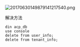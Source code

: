 ![20170630149879141217540.png](http://7xihe6.com1.z0.glb.clouddn.com/20170630149879141217540.png)

解决方法

```
din acp_db
use console
delete from user_info;
delete from tenant_info;
```
